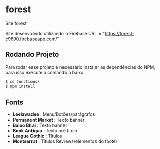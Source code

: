 # forest
Site forest

Site desenvolvido utilizando o Firebase URL = "https://forest-c9690.firebaseapp.com/"

## Rodando Projeto
Para rodar esse projeto é necessário instalar as dependências do NPM, para isso execute o comando a baixo:
``` bash
$ cd functions/
$ npm install
```
## Fonts

* **Leelawadee** : Menu/Botões/parágrafos
* **Permanent Market** : Texto banner
* **Baloo Bhai** : Texto banner
* **Book Antiqua** : Texto pré título
* **League Gothic** : Títulos
* **Montserrat** : Títulos Reviews/elementos do footer